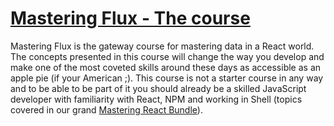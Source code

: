 # [Mastering Flux - The course](https://www.02skills.com/p/mastering-flux/)

Mastering Flux is the gateway course for mastering data in a React world. The concepts presented in this course will change the way you develop and make one of the most coveted skills around these days as accessible as an apple pie (if your American ;). This course is not a starter course in any way and to be able to be part of it you should already be a skilled JavaScript developer with familiarity with React, NPM and working in Shell (topics covered in our grand [Mastering React Bundle](https://www.02skills.com/p/the-massive-reactjs-bundle/)). 

